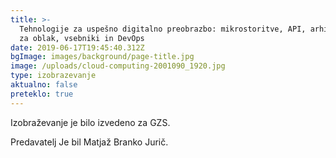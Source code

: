 ```yaml
---
title: >-
  Tehnologije za uspešno digitalno preobrazbo: mikrostoritve, API, arhitektura
  za oblak, vsebniki in DevOps
date: 2019-06-17T19:45:40.312Z
bgImage: images/background/page-title.jpg
image: /uploads/cloud-computing-2001090_1920.jpg
type: izobrazevanje
aktualno: false
preteklo: true
---
```

Izobraževanje je bilo izvedeno za GZS.

Predavatelj Je bil Matjaž Branko Jurič.
